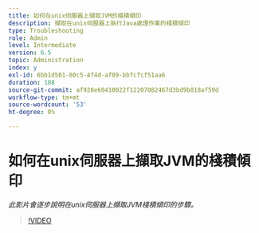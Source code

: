 ```yaml
---
title: 如何在unix伺服器上擷取JVM的棧積傾印
description: 擷取在unix伺服器上執行Java處理作業的棧積傾印
type: Troubleshooting
role: Admin
level: Intermediate
version: 6.5
topic: Administration
index: y
exl-id: 6bb1d501-80c5-4f4d-af09-bbfcfcf51aa6
duration: 108
source-git-commit: af928e60410022f12207082467d3bd9b818af59d
workflow-type: tm+mt
source-wordcount: '53'
ht-degree: 0%

---
```


# 如何在unix伺服器上擷取JVM的棧積傾印

*此影片會逐步說明在unix伺服器上擷取JVM棧積傾印的步驟。*

>[!VIDEO](https://video.tv.adobe.com/v/335489?quality=12&learn=on)
